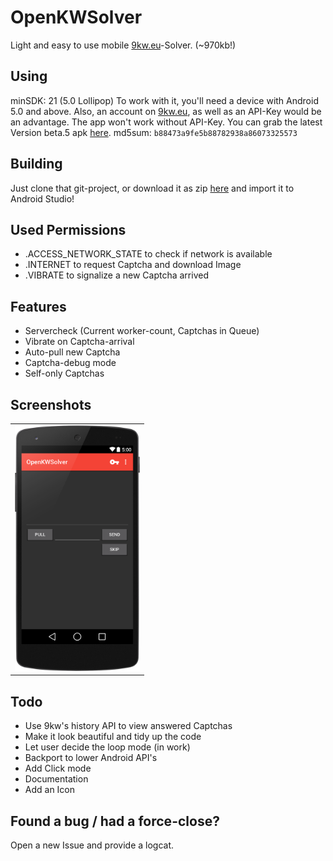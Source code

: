 OpenKWSolver
============

Light and easy to use mobile [9kw.eu](http://www.9kw.eu/)-Solver. (~970kb!)

Using
-----

minSDK: 21 (5.0 Lollipop)
To work with it, you'll need a device with Android 5.0 and above. Also, an account on [9kw.eu](http://www.9kw.eu/), as well as an API-Key would be an advantage.
The app won't work without API-Key. 
You can grab the latest Version beta.5 apk [here](https://github.com/dotWee/OpenKWSolver/releases/download/beta.5/app-release_SIGNED_beta.5.apk).
md5sum: <code>b88473a9fe5b88782938a86073325573</code>

Building
--------

Just clone that git-project, or download it as zip [here](https://github.com/dotWee/OpenKWSolver/archive/master-rewrite.zip) and import it to Android Studio!

Used Permissions
----------------

+ .ACCESS_NETWORK_STATE to check if network is available
+ .INTERNET to request Captcha and download Image
+ .VIBRATE to signalize a new Captcha arrived

Features
--------

+ Servercheck (Current worker-count, Captchas in Queue)
+ Vibrate on Captcha-arrival
+ Auto-pull new Captcha
+ Captcha-debug mode
+ Self-only Captchas

Screenshots
-----------

<table sytle="border: 0px;">
<tr>
<td><img width="200px" src="Screenshot.png" /></td>
</tr>
</table>

Todo
----

+ Use 9kw's history API to view answered Captchas
+ Make it look beautiful and tidy up the code
+ Let user decide the loop mode (in work)
+ Backport to lower Android API's
+ Add Click mode
+ Documentation
+ Add an Icon

Found a bug / had a force-close?
--------------------------------

Open a new Issue and provide a logcat.

